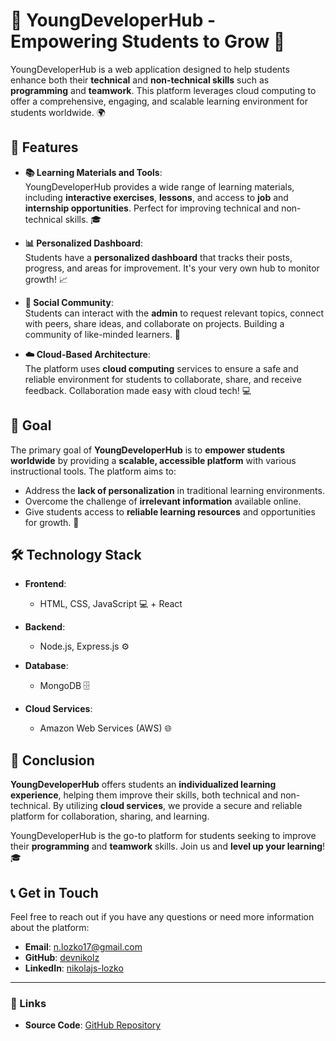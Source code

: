 # 🌱 **YoungDeveloperHub** - Empowering Students to Grow 🚀

YoungDeveloperHub is a web application designed to help students enhance both their **technical** and **non-technical skills** such as **programming** and **teamwork**. This platform leverages cloud computing to offer a comprehensive, engaging, and scalable learning environment for students worldwide. 🌍

## 🔑 Features

- **📚 Learning Materials and Tools**:  
  YoungDeveloperHub provides a wide range of learning materials, including **interactive exercises**, **lessons**, and access to **job** and **internship opportunities**. Perfect for improving technical and non-technical skills. 🎓

- **📊 Personalized Dashboard**:  
  Students have a **personalized dashboard** that tracks their posts, progress, and areas for improvement. It's your very own hub to monitor growth! 📈

- **🤝 Social Community**:  
  Students can interact with the **admin** to request relevant topics, connect with peers, share ideas, and collaborate on projects. Building a community of like-minded learners. 💬

- **☁️ Cloud-Based Architecture**:  
  The platform uses **cloud computing** services to ensure a safe and reliable environment for students to collaborate, share, and receive feedback. Collaboration made easy with cloud tech! 💻

## 🎯 Goal

The primary goal of **YoungDeveloperHub** is to **empower students worldwide** by providing a **scalable, accessible platform** with various instructional tools. The platform aims to:
- Address the **lack of personalization** in traditional learning environments.
- Overcome the challenge of **irrelevant information** available online.
- Give students access to **reliable learning resources** and opportunities for growth. 🌟

## 🛠️ Technology Stack

- **Frontend**:  
  - HTML, CSS, JavaScript 💻 + React
  
- **Backend**:  
  - Node.js, Express.js ⚙️
  
- **Database**:  
  - MongoDB 🗄️

- **Cloud Services**:  
  - Amazon Web Services (AWS) 🌐  

## 🚀 Conclusion

**YoungDeveloperHub** offers students an **individualized learning experience**, helping them improve their skills, both technical and non-technical. By utilizing **cloud services**, we provide a secure and reliable platform for collaboration, sharing, and learning.

YoungDeveloperHub is the go-to platform for students seeking to improve their **programming** and **teamwork** skills. Join us and **level up your learning**! 🎓

## 📞 Get in Touch

Feel free to reach out if you have any questions or need more information about the platform:

- **Email**: [n.lozko17@gmail.com](mailto:n.lozko17@gmail.com)
- **GitHub**: [devnikolz](https://github.com/devnikolz)
- **LinkedIn**: [nikolajs-lozko](https://www.linkedin.com/in/nikolajs-lozko)

---

### 🔗 Links

- **Source Code**: [GitHub Repository](https://github.com/devnikolz/YoungDeveloperHub)
